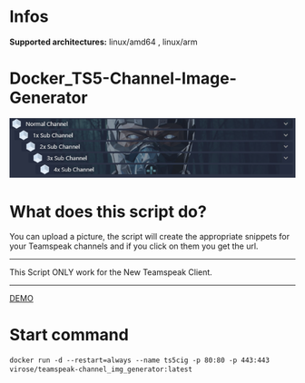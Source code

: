 # Infos
**Supported architectures:** linux/amd64 ,  linux/arm

# Docker_TS5-Channel-Image-Generator

![Demo2](https://raw.githubusercontent.com/nextscript/TS5-Channel-Image-Generator/master/demo_ch.png)

# What does this script do?
You can upload a picture, the script will create the appropriate snippets for your Teamspeak channels and if you click on them you get the url.
_______________________________________________________________________________

This Script ONLY work for the New Teamspeak Client.
_______________________________________________________________________________

[DEMO](https://ts5x.cf) 

# Start command 

<pre><code>docker run -d --restart=always --name ts5cig -p 80:80 -p 443:443 virose/teamspeak-channel_img_generator:latest</code></pre>


